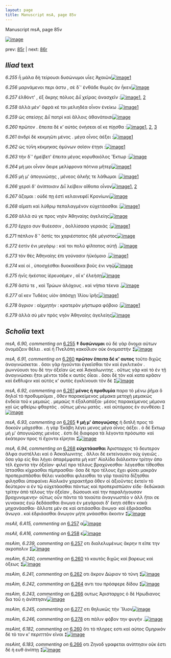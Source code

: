 ```yaml
---
layout: page
title: Manuscript msA, page 85v
---
```


Manuscript msA, page 85v

[![image](http://www.homermultitext.org/iipsrv?OBJ=IIP,1.0&FIF=/project/homer/pyramidal/deepzoom/hmt/vaimg/2017a/VA085VN_0588.tif&WID=100&CVT=JPEG)](http://www.homermultitext.org/ict2/?urn=urn:cite2:hmt:vaimg.2017a:VA085VN_0588)

prev:  [85r](../85r) | next:  [86r](../86r)

## *Iliad* text

*6.255* <a id="6.255"/> ἦ μάλα δὴ τείρουσι δυσώνυμοι υἷες Ἀχαιῶν[![image](http://www.homermultitext.org/iipsrv?OBJ=IIP,1.0&FIF=/project/homer/pyramidal/deepzoom/hmt/vaimg/2017a/VA085VN_0588.tif&RGN=0.435,0.2246,0.421,0.0301&WID=1000&CVT=JPEG)](http://www.homermultitext.org/ict2/?urn=urn:cite2:hmt:vaimg.2017a:VA085VN_0588@0.435,0.2246,0.421,0.0301)[1](#msA_6.90)

*6.256* <a id="6.256"/> μαρνάμενοι περι άστυ , σὲ δ`' ἐνθάδε θυμὸς ἀν ἧκεν[![image](http://www.homermultitext.org/iipsrv?OBJ=IIP,1.0&FIF=/project/homer/pyramidal/deepzoom/hmt/vaimg/2017a/VA085VN_0588.tif&RGN=0.434,0.2464,0.448,0.0301&WID=1000&CVT=JPEG)](http://www.homermultitext.org/ict2/?urn=urn:cite2:hmt:vaimg.2017a:VA085VN_0588@0.434,0.2464,0.448,0.0301)

*6.257* <a id="6.257"/> ἐλθόντ' , ἐξ ἄκρης πόλιος Διῒ χεῖρας ἀνασχεῖν :[![image](http://www.homermultitext.org/iipsrv?OBJ=IIP,1.0&FIF=/project/homer/pyramidal/deepzoom/hmt/vaimg/2017a/VA085VN_0588.tif&RGN=0.433,0.266,0.448,0.0301&WID=1000&CVT=JPEG)](http://www.homermultitext.org/ict2/?urn=urn:cite2:hmt:vaimg.2017a:VA085VN_0588@0.433,0.266,0.448,0.0301)[1](#msAil_6.A15), [2](#msAim_6.239)

*6.258* <a id="6.258"/> ἀλλὰ μέν' ὄφρά κέ τοι μελιηδέα οἶνον ἐνείκω .[![image](http://www.homermultitext.org/iipsrv?OBJ=IIP,1.0&FIF=/project/homer/pyramidal/deepzoom/hmt/vaimg/2017a/VA085VN_0588.tif&RGN=0.433,0.284,0.448,0.0301&WID=1000&CVT=JPEG)](http://www.homermultitext.org/ict2/?urn=urn:cite2:hmt:vaimg.2017a:VA085VN_0588@0.433,0.284,0.448,0.0301)[1](#msAil_6.A16)

*6.259* <a id="6.259"/> ὡς σπείσῃς Διῒ πατρὶ καὶ ἄλλοις ἀθανάτοισι[![image](http://www.homermultitext.org/iipsrv?OBJ=IIP,1.0&FIF=/project/homer/pyramidal/deepzoom/hmt/vaimg/2017a/VA085VN_0588.tif&RGN=0.435,0.3028,0.448,0.0301&WID=1000&CVT=JPEG)](http://www.homermultitext.org/ict2/?urn=urn:cite2:hmt:vaimg.2017a:VA085VN_0588@0.435,0.3028,0.448,0.0301)

*6.260* <a id="6.260"/> πρῶτον . ἔπειτα δέ κ’ αὐτὸς ὀνήσεαι αἴ κε πίῃσθα :[![image](http://www.homermultitext.org/iipsrv?OBJ=IIP,1.0&FIF=/project/homer/pyramidal/deepzoom/hmt/vaimg/2017a/VA085VN_0588.tif&RGN=0.436,0.3216,0.448,0.0301&WID=1000&CVT=JPEG)](http://www.homermultitext.org/ict2/?urn=urn:cite2:hmt:vaimg.2017a:VA085VN_0588@0.436,0.3216,0.448,0.0301)[1](#msAim_6.240), [2](#msAint_6.182), [3](#msA_6.91)

*6.261* <a id="6.261"/> ἀνδρὶ δὲ κεκμηῶτι μένος . μέγα οἶνος ἀέξει :[![image](http://www.homermultitext.org/iipsrv?OBJ=IIP,1.0&FIF=/project/homer/pyramidal/deepzoom/hmt/vaimg/2017a/VA085VN_0588.tif&RGN=0.432,0.3411,0.448,0.0301&WID=1000&CVT=JPEG)](http://www.homermultitext.org/ict2/?urn=urn:cite2:hmt:vaimg.2017a:VA085VN_0588@0.432,0.3411,0.448,0.0301)[1](#msA_6.92)

*6.262* <a id="6.262"/> ὡς τύ̄νη κέκμηκας ἀμύνων σοῖσιν έτῃσι :[![image](http://www.homermultitext.org/iipsrv?OBJ=IIP,1.0&FIF=/project/homer/pyramidal/deepzoom/hmt/vaimg/2017a/VA085VN_0588.tif&RGN=0.431,0.3606,0.448,0.0301&WID=1000&CVT=JPEG)](http://www.homermultitext.org/ict2/?urn=urn:cite2:hmt:vaimg.2017a:VA085VN_0588@0.431,0.3606,0.448,0.0301)[1](#msAim_6.241)

*6.263* <a id="6.263"/> τὴν δ`' ἠμείβετ' ἔπειτα μέγας κορυθαιόλος Ἕκτωρ :[![image](http://www.homermultitext.org/iipsrv?OBJ=IIP,1.0&FIF=/project/homer/pyramidal/deepzoom/hmt/vaimg/2017a/VA085VN_0588.tif&RGN=0.442,0.3779,0.448,0.0301&WID=1000&CVT=JPEG)](http://www.homermultitext.org/ict2/?urn=urn:cite2:hmt:vaimg.2017a:VA085VN_0588@0.442,0.3779,0.448,0.0301)

*6.264* <a id="6.264"/> μή μοι οἶνον ἄειρε μελίφρονα πότνια μῆτερ[![image](http://www.homermultitext.org/iipsrv?OBJ=IIP,1.0&FIF=/project/homer/pyramidal/deepzoom/hmt/vaimg/2017a/VA085VN_0588.tif&RGN=0.44,0.3974,0.448,0.0301&WID=1000&CVT=JPEG)](http://www.homermultitext.org/ict2/?urn=urn:cite2:hmt:vaimg.2017a:VA085VN_0588@0.44,0.3974,0.448,0.0301)[1](#msAim_6.242)

*6.265* <a id="6.265"/> μή μ' ἀπογυιώσῃς , μένεος ἀλκῆς τε λάθωμαι :[![image](http://www.homermultitext.org/iipsrv?OBJ=IIP,1.0&FIF=/project/homer/pyramidal/deepzoom/hmt/vaimg/2017a/VA085VN_0588.tif&RGN=0.438,0.4185,0.448,0.0301&WID=1000&CVT=JPEG)](http://www.homermultitext.org/ict2/?urn=urn:cite2:hmt:vaimg.2017a:VA085VN_0588@0.438,0.4185,0.448,0.0301)[1](#msA_6.93)

*6.266* <a id="6.266"/> χερσὶ δ' ἀνίπτοισιν Διῒ λείβειν αἴθοπα οἶνον[![image](http://www.homermultitext.org/iipsrv?OBJ=IIP,1.0&FIF=/project/homer/pyramidal/deepzoom/hmt/vaimg/2017a/VA085VN_0588.tif&RGN=0.436,0.438,0.448,0.0301&WID=1000&CVT=JPEG)](http://www.homermultitext.org/ict2/?urn=urn:cite2:hmt:vaimg.2017a:VA085VN_0588@0.436,0.438,0.448,0.0301)[1](#msAim_6.243), [2](#msAint_6.183)

*6.267* <a id="6.267"/> ἅζομαι : οὐδέ πῃ ἐστὶ κελαινεφέϊ Κρονίωνι[![image](http://www.homermultitext.org/iipsrv?OBJ=IIP,1.0&FIF=/project/homer/pyramidal/deepzoom/hmt/vaimg/2017a/VA085VN_0588.tif&RGN=0.434,0.456,0.448,0.0301&WID=1000&CVT=JPEG)](http://www.homermultitext.org/ict2/?urn=urn:cite2:hmt:vaimg.2017a:VA085VN_0588@0.434,0.456,0.448,0.0301)

*6.268* <a id="6.268"/> αἵματι καὶ λύθρῳ πεπαλαγμένον εὐχετάασθαι :[![image](http://www.homermultitext.org/iipsrv?OBJ=IIP,1.0&FIF=/project/homer/pyramidal/deepzoom/hmt/vaimg/2017a/VA085VN_0588.tif&RGN=0.434,0.4748,0.448,0.0301&WID=1000&CVT=JPEG)](http://www.homermultitext.org/ict2/?urn=urn:cite2:hmt:vaimg.2017a:VA085VN_0588@0.434,0.4748,0.448,0.0301)[1](#msA_6.94)

*6.269* <a id="6.269"/> ἀλλὰ σύ γε προς νηὸν Ἀθηναίης ἀγελείης[![image](http://www.homermultitext.org/iipsrv?OBJ=IIP,1.0&FIF=/project/homer/pyramidal/deepzoom/hmt/vaimg/2017a/VA085VN_0588.tif&RGN=0.432,0.4966,0.448,0.0301&WID=1000&CVT=JPEG)](http://www.homermultitext.org/ict2/?urn=urn:cite2:hmt:vaimg.2017a:VA085VN_0588@0.432,0.4966,0.448,0.0301)

*6.270* <a id="6.270"/> ἔρχεο συν θυέεσσιν , ἀολλίσασα γεραιάς :[![image](http://www.homermultitext.org/iipsrv?OBJ=IIP,1.0&FIF=/project/homer/pyramidal/deepzoom/hmt/vaimg/2017a/VA085VN_0588.tif&RGN=0.428,0.5139,0.448,0.0301&WID=1000&CVT=JPEG)](http://www.homermultitext.org/ict2/?urn=urn:cite2:hmt:vaimg.2017a:VA085VN_0588@0.428,0.5139,0.448,0.0301)[1](#msAint_6.184)

*6.271* <a id="6.271"/> πέπλον δ`' ὅστίς τοι χαριέστατος ἠδὲ μέγιστος[![image](http://www.homermultitext.org/iipsrv?OBJ=IIP,1.0&FIF=/project/homer/pyramidal/deepzoom/hmt/vaimg/2017a/VA085VN_0588.tif&RGN=0.429,0.5297,0.448,0.0301&WID=1000&CVT=JPEG)](http://www.homermultitext.org/ict2/?urn=urn:cite2:hmt:vaimg.2017a:VA085VN_0588@0.429,0.5297,0.448,0.0301)

*6.272* <a id="6.272"/> ἐστὶν ἐνι μεγάρῳ : καί τοι πολὺ φίλτατος αὐτῇ .[![image](http://www.homermultitext.org/iipsrv?OBJ=IIP,1.0&FIF=/project/homer/pyramidal/deepzoom/hmt/vaimg/2017a/VA085VN_0588.tif&RGN=0.429,0.55,0.448,0.0301&WID=1000&CVT=JPEG)](http://www.homermultitext.org/ict2/?urn=urn:cite2:hmt:vaimg.2017a:VA085VN_0588@0.429,0.55,0.448,0.0301)

*6.273* <a id="6.273"/> τὸν θὲς Ἀθηναίης ἐπι γούνασιν ἠϋκόμοιο .[![image](http://www.homermultitext.org/iipsrv?OBJ=IIP,1.0&FIF=/project/homer/pyramidal/deepzoom/hmt/vaimg/2017a/VA085VN_0588.tif&RGN=0.429,0.5695,0.448,0.0301&WID=1000&CVT=JPEG)](http://www.homermultitext.org/ict2/?urn=urn:cite2:hmt:vaimg.2017a:VA085VN_0588@0.429,0.5695,0.448,0.0301)[1](#msAim_6.244)

*6.274* <a id="6.274"/> καί οἱ , ὑποσχέσθαι δυοκαίδεκα βοῦς ἐνι νηῷ[![image](http://www.homermultitext.org/iipsrv?OBJ=IIP,1.0&FIF=/project/homer/pyramidal/deepzoom/hmt/vaimg/2017a/VA085VN_0588.tif&RGN=0.429,0.5883,0.448,0.0301&WID=1000&CVT=JPEG)](http://www.homermultitext.org/ict2/?urn=urn:cite2:hmt:vaimg.2017a:VA085VN_0588@0.429,0.5883,0.448,0.0301)

*6.275* <a id="6.275"/> ήνῑς ἠκέστας ἱ̈ερευσέμεν , αἴ κ' ἐλεήσῃ[![image](http://www.homermultitext.org/iipsrv?OBJ=IIP,1.0&FIF=/project/homer/pyramidal/deepzoom/hmt/vaimg/2017a/VA085VN_0588.tif&RGN=0.427,0.6056,0.448,0.0301&WID=1000&CVT=JPEG)](http://www.homermultitext.org/ict2/?urn=urn:cite2:hmt:vaimg.2017a:VA085VN_0588@0.427,0.6056,0.448,0.0301)

*6.276* <a id="6.276"/> ἄστύ τε , καὶ Τρώων ἀλόχους . καὶ νήπια τέκνα .[![image](http://www.homermultitext.org/iipsrv?OBJ=IIP,1.0&FIF=/project/homer/pyramidal/deepzoom/hmt/vaimg/2017a/VA085VN_0588.tif&RGN=0.431,0.6273,0.448,0.0301&WID=1000&CVT=JPEG)](http://www.homermultitext.org/ict2/?urn=urn:cite2:hmt:vaimg.2017a:VA085VN_0588@0.431,0.6273,0.448,0.0301)

*6.277* <a id="6.277"/> αἴ κεν Τυδέος υἱὸν ἀπόσχῃ Ἰ̈λίου ϊρῆς[![image](http://www.homermultitext.org/iipsrv?OBJ=IIP,1.0&FIF=/project/homer/pyramidal/deepzoom/hmt/vaimg/2017a/VA085VN_0588.tif&RGN=0.43,0.6454,0.448,0.0301&WID=1000&CVT=JPEG)](http://www.homermultitext.org/ict2/?urn=urn:cite2:hmt:vaimg.2017a:VA085VN_0588@0.43,0.6454,0.448,0.0301)[1](#msAim_6.245)

*6.278* <a id="6.278"/> ἄγριον : αἰχμητὴν : κρατερὸν μήστωρα φόβοιο :[![image](http://www.homermultitext.org/iipsrv?OBJ=IIP,1.0&FIF=/project/homer/pyramidal/deepzoom/hmt/vaimg/2017a/VA085VN_0588.tif&RGN=0.43,0.6664,0.448,0.0301&WID=1000&CVT=JPEG)](http://www.homermultitext.org/ict2/?urn=urn:cite2:hmt:vaimg.2017a:VA085VN_0588@0.43,0.6664,0.448,0.0301)[1](#msAim_6.246)

*6.279* <a id="6.279"/> ἀλλὰ σὺ μὲν πρὸς νηὸν Ἀθηναίης ἀγελείης[![image](http://www.homermultitext.org/iipsrv?OBJ=IIP,1.0&FIF=/project/homer/pyramidal/deepzoom/hmt/vaimg/2017a/VA085VN_0588.tif&RGN=0.427,0.6852,0.448,0.0301&WID=1000&CVT=JPEG)](http://www.homermultitext.org/ict2/?urn=urn:cite2:hmt:vaimg.2017a:VA085VN_0588@0.427,0.6852,0.448,0.0301)

## *Scholia* text

*msA, 6.90, commenting on* [6.255](#6.255)  <a id="msA_6.90"/> **‡ δυσώνυμοι** οὐ δὲ γὰρ ὄνομα αὐτων ὀνομάζειν θέλει . καὶ ἡ Πνελόπη κακοΐλιον οὐκ ὀνομαστήν ⁑[![image](http://www.homermultitext.org/iipsrv?OBJ=IIP,1.0&FIF=/project/homer/pyramidal/deepzoom/hmt/vaimg/2017a/VA085VN_0588.tif&RGN=0.17538688,0.11853389,0.53389831,0.02406639&WID=1000&CVT=JPEG)](http://www.homermultitext.org/ict2/?urn=urn:cite2:hmt:vaimg.2017a:VA085VN_0588@0.17538688,0.11853389,0.53389831,0.02406639)

*msA, 6.91, commenting on* [6.260](#6.260)  <a id="msA_6.91"/> **πρῶτον ἔπειτα δέ κ' αυτος** τοῦτο διχῶς ἀναγινώσκεται . ὅσοι γὰρ ἡγοῦνται ἐγκεῖσθαι τὸν καὶ ἐγκλιτικὸν . ῥωννύουσι του δὲ την ὀξεῖαν ὡς καὶ Ἀσκαλωνιτης . οὕτως γὰρ καὶ τὸ ἐν τῇ ἀναγινώσκει ἤτοι μέντοι τόδε κ αυτὸς ὀΐεαι . ὅσοι δὲ τὸν καὶ κατα κρᾶσιν καὶ ἔκθλιψιν καὶ αὐτὸς κ' αυτὸς ἐγκλίνουσι τὸν δὲ ⁑[![image](http://www.homermultitext.org/iipsrv?OBJ=IIP,1.0&FIF=/project/homer/pyramidal/deepzoom/hmt/vaimg/2017a/VA085VN_0588.tif&RGN=0.17815033,0.12226833,0.70136330,0.04854772&WID=1000&CVT=JPEG)](http://www.homermultitext.org/ict2/?urn=urn:cite2:hmt:vaimg.2017a:VA085VN_0588@0.17815033,0.12226833,0.70136330,0.04854772)

*msA, 6.92, commenting on* [6.261](#6.261)  <a id="msA_6.92"/> **μένος ἡ προθυμία** παρα τὸ μένω ῥῆμα ὃ δηλοῖ τὸ προθυμοῦμαι , ὅθεν παρακείμενος μέμακα μετοχὴ μεμακώς ἐνδεία τοῦ κ μεμαώς . μεμαὼς π ἐξαλαπάξαι· μέσος παρακείμενος μέμονα καὶ ὡς φθείρω φθαρτὸς . οὕτως μένω ματὸς . καὶ αὐτόμαος ἐν συνθέσει ⁑[![image](http://www.homermultitext.org/iipsrv?OBJ=IIP,1.0&FIF=/project/homer/pyramidal/deepzoom/hmt/vaimg/2017a/VA085VN_0588.tif&RGN=0.17151805,0.15795297,0.69252027,0.04107884&WID=1000&CVT=JPEG)](http://www.homermultitext.org/ict2/?urn=urn:cite2:hmt:vaimg.2017a:VA085VN_0588@0.17151805,0.15795297,0.69252027,0.04107884)

*msA, 6.93, commenting on* [6.265](#6.265)  <a id="msA_6.93"/> **‡ μή μ' ἀπογυῴσης** ἡ διπλῆ προς τὸ δοκοῦν μάχεσθαι . ἡ γὰρ Ἑκάβη λέγει μενος μέγα οἶνος ἀέξει . ὁ δὲ Εκτωρ μή μ' ἀπογυιώσης μενέος . ἐστι δὲ διαφορα τὰ λέγοντα πρόσωπα· καὶ ἑκάτερον προς τί ἔχοντα εἴρηται ⁑[![image](http://www.homermultitext.org/iipsrv?OBJ=IIP,1.0&FIF=/project/homer/pyramidal/deepzoom/hmt/vaimg/2017a/VA085VN_0588.tif&RGN=0.18846721,0.41770401,0.20854827,0.06777317&WID=1000&CVT=JPEG)](http://www.homermultitext.org/ict2/?urn=urn:cite2:hmt:vaimg.2017a:VA085VN_0588@0.18846721,0.41770401,0.20854827,0.06777317)

*msA, 6.94, commenting on* [6.268](#6.268)  <a id="msA_6.94"/> **εὐχετάασθαι** Ἀρισταρχος τὸ δευτερον ἄλφα συστέλλει καὶ ὁ Ἀσκαλωνιτης . ἄλλοι δὲ εκτείνουσιν οὐχ ὑγειῶς . ὅσα γὰρ εἰς θαι λήγει ἀπαρέμφατα μὴ κατ' Αἰολίδα διάλεκτον τρίτην ἀπο τέλ ἐχοντα τὴν ὀξεῖαν· φιλεῖ προ τέλους βραχύνεσθαι· λέγεσθαι τίθεσθαι ἵστασθαι κίχρασθαι πίμπρασθαι· ὅσα δὲ προ τέλους ἔχει φύσει μακρὰν προπερισπᾶσθαι θέλει νικὰσθαι φιλεισθαι τα γὰρ τοιαῦτα δίζησθαι φιλησθαι ὑποφαίνει Αἰολικὸν χαρακτῆρα ὅθεν οἱ ἀξιοῦντες ἐκτείν τὸ δεύτερον α ἐν τῷ εὐχετάασθαι πάντως καὶ προπερισπῶσιν εἰδε· δεδώκασι τρίτην ἀπὸ τέλους τὴν ὀξεῖαν , δώσουσι καὶ την παραλήγουσαν βραχυνομενην· οὕτως οὖν πάντα τὰ τοιαύτα ἀναγνωστέο ν ἀλλ ἤτοι σε γυναικας ἐγὼ δεδάασθαι ἄνωγα ἐν μεγάροισι δ' ἕκητι σέθεν κακὰ μηχανάασθαι· ἄλλοτε μέν σε καὶ αιτιάασθαι ἄνωγα· καὶ ἐδριάασθαι ἄνωγα . καὶ ἐδριάασθαι ἄνωγον μήτε μνάασθαι ἄκοιτιν ⁑[![image](http://www.homermultitext.org/iipsrv?OBJ=IIP,1.0&FIF=/project/homer/pyramidal/deepzoom/hmt/vaimg/2017a/VA085VN_0588.tif&RGN=0.19178335,0.47662517,0.21941783,0.26597510&WID=1000&CVT=JPEG)](http://www.homermultitext.org/ict2/?urn=urn:cite2:hmt:vaimg.2017a:VA085VN_0588@0.19178335,0.47662517,0.21941783,0.26597510)

*msAil, 6.A15, commenting on* [6.257](#6.257)  <a id="msAil_6.A15"/> α[![image](http://www.homermultitext.org/iipsrv?OBJ=IIP,1.0&FIF=/project/homer/pyramidal/deepzoom/hmt/vaimg/2017a/VA085VN_0588.tif&RGN=0.499,0.2697,0.029,0.012&WID=1000&CVT=JPEG)](http://www.homermultitext.org/ict2/?urn=urn:cite2:hmt:vaimg.2017a:VA085VN_0588@0.499,0.2697,0.029,0.012)

*msAil, 6.A16, commenting on* [6.258](#6.258)  <a id="msAil_6.A16"/> ε[![image](http://www.homermultitext.org/iipsrv?OBJ=IIP,1.0&FIF=/project/homer/pyramidal/deepzoom/hmt/vaimg/2017a/VA085VN_0588.tif&RGN=0.518,0.2878,0.026,0.0135&WID=1000&CVT=JPEG)](http://www.homermultitext.org/ict2/?urn=urn:cite2:hmt:vaimg.2017a:VA085VN_0588@0.518,0.2878,0.026,0.0135)

*msAim, 6.239, commenting on* [6.257](#6.257)  <a id="msAim_6.239"/> οτι διαλελυμένως ἄκρην π εῖπε την ακροπολιν ⁑[![image](http://www.homermultitext.org/iipsrv?OBJ=IIP,1.0&FIF=/project/homer/pyramidal/deepzoom/hmt/vaimg/2017a/VA085VN_0588.tif&RGN=0.38909359,0.27053942,0.05361091,0.02697095&WID=1000&CVT=JPEG)](http://www.homermultitext.org/ict2/?urn=urn:cite2:hmt:vaimg.2017a:VA085VN_0588@0.38909359,0.27053942,0.05361091,0.02697095)

*msAim, 6.240, commenting on* [6.260](#6.260)  <a id="msAim_6.240"/> τὸ καυτὸς διχῶς καὶ βαρεως καὶ ὀξεως ⁑[![image](http://www.homermultitext.org/iipsrv?OBJ=IIP,1.0&FIF=/project/homer/pyramidal/deepzoom/hmt/vaimg/2017a/VA085VN_0588.tif&RGN=0.38927782,0.32710927,0.05932203,0.02627939&WID=1000&CVT=JPEG)](http://www.homermultitext.org/ict2/?urn=urn:cite2:hmt:vaimg.2017a:VA085VN_0588@0.38927782,0.32710927,0.05932203,0.02627939)

*msAim, 6.241, commenting on* [6.262](#6.262)  <a id="msAim_6.241"/> οτι ἄκρον Δώριον τὸ τύνη ⁑[![image](http://www.homermultitext.org/iipsrv?OBJ=IIP,1.0&FIF=/project/homer/pyramidal/deepzoom/hmt/vaimg/2017a/VA085VN_0588.tif&RGN=0.38706706,0.37178423,0.05563744,0.02143845&WID=1000&CVT=JPEG)](http://www.homermultitext.org/ict2/?urn=urn:cite2:hmt:vaimg.2017a:VA085VN_0588@0.38706706,0.37178423,0.05563744,0.02143845)

*msAim, 6.242, commenting on* [6.264](#6.264)  <a id="msAim_6.242"/> αντι του πρόσφερε δίδου ⁑[![image](http://www.homermultitext.org/iipsrv?OBJ=IIP,1.0&FIF=/project/homer/pyramidal/deepzoom/hmt/vaimg/2017a/VA085VN_0588.tif&RGN=0.39222550,0.40857538,0.05361091,0.02213001&WID=1000&CVT=JPEG)](http://www.homermultitext.org/ict2/?urn=urn:cite2:hmt:vaimg.2017a:VA085VN_0588@0.39222550,0.40857538,0.05361091,0.02213001)

*msAim, 6.243, commenting on* [6.266](#6.266)  <a id="msAim_6.243"/> ουτως Ἀρισταρχος ὁ δὲ Ηρωδιανος δια τοῦ η ἀνίπτησιν[![image](http://www.homermultitext.org/iipsrv?OBJ=IIP,1.0&FIF=/project/homer/pyramidal/deepzoom/hmt/vaimg/2017a/VA085VN_0588.tif&RGN=0.39093589,0.44647303,0.05582167,0.02738589&WID=1000&CVT=JPEG)](http://www.homermultitext.org/ict2/?urn=urn:cite2:hmt:vaimg.2017a:VA085VN_0588@0.39093589,0.44647303,0.05582167,0.02738589)

*msAim, 6.245, commenting on* [6.277](#6.277)  <a id="msAim_6.245"/> οτι θηλυκῶς τὴν Ἴλιον[![image](http://www.homermultitext.org/iipsrv?OBJ=IIP,1.0&FIF=/project/homer/pyramidal/deepzoom/hmt/vaimg/2017a/VA085VN_0588.tif&RGN=0.40456890,0.66141079,0.04366249,0.01798064&WID=1000&CVT=JPEG)](http://www.homermultitext.org/ict2/?urn=urn:cite2:hmt:vaimg.2017a:VA085VN_0588@0.40456890,0.66141079,0.04366249,0.01798064)

*msAim, 6.246, commenting on* [6.278](#6.278)  <a id="msAim_6.246"/> οτι πάλιν φόβον την φυγήν .[![image](http://www.homermultitext.org/iipsrv?OBJ=IIP,1.0&FIF=/project/homer/pyramidal/deepzoom/hmt/vaimg/2017a/VA085VN_0588.tif&RGN=0.41046426,0.67994467,0.04310980,0.01715076&WID=1000&CVT=JPEG)](http://www.homermultitext.org/ict2/?urn=urn:cite2:hmt:vaimg.2017a:VA085VN_0588@0.41046426,0.67994467,0.04310980,0.01715076)

*msAint, 6.182, commenting on* [6.260](#6.260)  <a id="msAint_6.182"/> ὅτι τὸ πληρες εστι καὶ αὐτος Ομηρικὸν δὲ τὸ τον κ' περιτττὸν εῖναι ⁑[![image](http://www.homermultitext.org/iipsrv?OBJ=IIP,1.0&FIF=/project/homer/pyramidal/deepzoom/hmt/vaimg/2017a/VA085VN_0588.tif&RGN=0.84893147,0.31701245,0.04163596,0.04107884&WID=1000&CVT=JPEG)](http://www.homermultitext.org/ict2/?urn=urn:cite2:hmt:vaimg.2017a:VA085VN_0588@0.84893147,0.31701245,0.04163596,0.04107884)

*msAint, 6.183, commenting on* [6.266](#6.266)  <a id="msAint_6.183"/> οτι Ζηνοδ γραφεται ανίπτησιν οῦκ έστι δὲ ἡ ευθ ἀνίπτῃ ⁑[![image](http://www.homermultitext.org/iipsrv?OBJ=IIP,1.0&FIF=/project/homer/pyramidal/deepzoom/hmt/vaimg/2017a/VA085VN_0588.tif&RGN=0.85022108,0.42959889,0.03408254,0.03540802&WID=1000&CVT=JPEG)](http://www.homermultitext.org/ict2/?urn=urn:cite2:hmt:vaimg.2017a:VA085VN_0588@0.85022108,0.42959889,0.03408254,0.03540802)